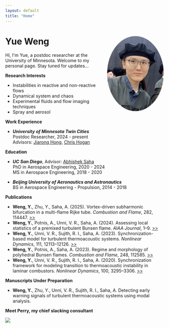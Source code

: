 ```yaml
---
layout: default
title: "Home"
---
```

<link rel="stylesheet" href="/assets/css/custom.css">

# <span style="margin-top: 0;">Yue Weng</span> <img src="/resources/yue.jpg" alt="Yue" align="right" width="180" style="border-radius:50%;">
Hi, I'm Yue, a postdoc researcher at the University of Minnesota. Welcome to my personal page. Stay tuned for updates... 

**Research Interests**
- Instabilities in reactive and non-reactive flows 
- Dynamical system and chaos 
- Experimental fluids and flow imaging techniques 
- Spray and aerosol

**Work Experience** 
- **_University of Minnesota Twin Cities_**\
  Postdoc Researcher, 2024 - present\
  Advisors: [Jiarong Hong](https://www.jiaronghonglab.com), [Chris Hogan](https://hoganlab.umn.edu)
      

**Education** 
- **_UC San Diego_**, Advisor: [Abhishek Saha](https://saha-lab.eng.ucsd.edu) \
      PhD in Aerospace Engineering, 2020 - 2024 \
      MS in Aerospace Engineering, 2018 - 2020
  
- **_Beijing University of Aeronautics and Astronautics_** \
        BS in Aerospace Engineering - Propulsion, 2014 - 2018
    

**Publications** 
- **Weng, Y.**, Zhu, Y., Saha, A. (2025). Vortex-driven subharmonic bifurcation in a multi-flame Rijke tube. _Combustion and Flame_, 282, 114447. [>>](https://www.sciencedirect.com/science/article/pii/S0010218025004845)
- **Weng, Y.**, Potnis, A., Unni, V. R., Saha, A. (2024). Assessing local statistics of a premixed turbulent Bunsen flame. _AIAA Journal_, 1–9. [>>](https://doi.org/10.2514/1.j063916)
- **Weng, Y.**, Unni, V. R., Sujith, R. I., Saha, A. (2023). Synchronization-based model for turbulent thermoacoustic systems. _Nonlinear Dynamics_, 111, 12113–12126. [>>](https://doi.org/10.1007/s11071-023-08368-z)
- **Weng, Y.**, Potnis, A., Saha, A. (2023). Regime and morphology of polyhedral Bunsen flames. _Combustion and Flame_, 248, 112585. [>>](https://doi.org/10.1016/j.combustflame.2022.112585)
- **Weng, Y.**, Unni, V. R., Sujith, R. I., Saha, A. (2020). Synchronization framework for modeling transition to thermoacoustic instability in laminar combustors. _Nonlinear Dynamics_, 100, 3295–3306. [>>](https://doi.org/10.1007/s11071-020-05706-3)

**Manuscripts Under Preparation**
- **Weng, Y.**, Zhu, Y., Unni, V. R., Sujith, R. I., Saha, A. Detecting early warning signals of turbulent thermoacoustic systems using modal analysis.

<div class="centered-img">
<p><strong>Meet Perry, my chief slacking consultant</strong></p>
 <img src="resources/perry_compressed.gif" width="800">
</div>




